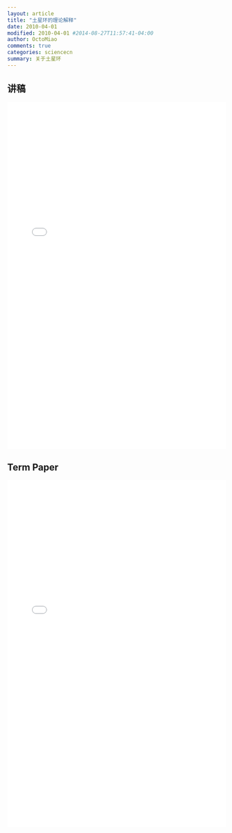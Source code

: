 ```yaml
---
layout: article
title: "土星环的理论解释"
date: 2010-04-01
modified: 2010-04-01 #2014-08-27T11:57:41-04:00
author: OctoMiao
comments: true
categories: sciencecn
summary: 关于土星环
---
```


## 讲稿

<embed src="{{ site.url }}/images/posts/saturn-ring/NotesofATheoreticalViewOfSatrunsRing.pdf" width="100%" height="800px">


## Term Paper

<embed src="{{ site.url }}/images/posts/saturn-ring/PaperATheoreticalViewOfSatrunsRing.pdf" width="100%" height="800px">
